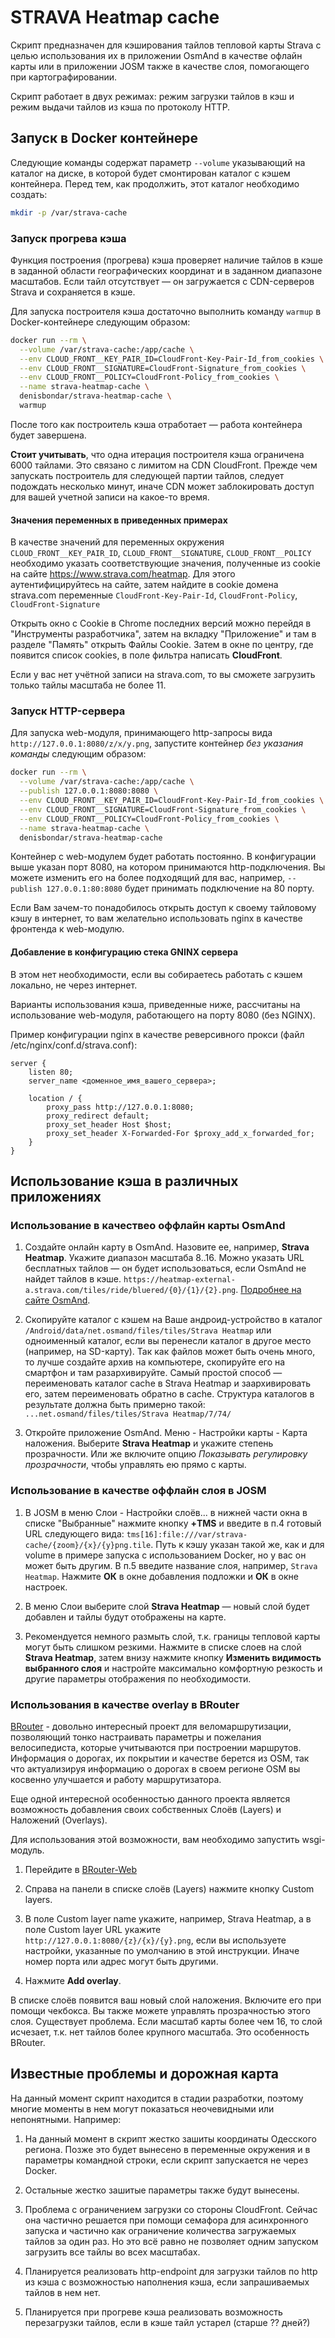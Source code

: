 # STRAVA Heatmap cache

Скрипт предназначен для кэширования тайлов тепловой карты Strava с целью использования
их в приложении OsmAnd в качестве офлайн карты или в приложении JOSM также в качестве
слоя, помогающего при картографировании.

Скрипт работает в двух режимах: режим загрузки тайлов в кэш и режим выдачи тайлов из кэша по протоколу HTTP.

## Запуск в Docker контейнере

Следующие команды содержат параметр `--volume` указывающий на каталог на диске,
в которой будет смонтирован каталог с кэшем контейнера. Перед тем, как продолжить,
этот каталог необходимо создать:
```bash
mkdir -p /var/strava-cache
```

### Запуск прогрева кэша

Функция построения (прогрева) кэша проверяет наличие тайлов в кэше в заданной
области географических координат и в заданном диапазоне масштабов. Если тайл
отсутствует — он загружается с CDN-серверов Strava и сохраняется в кэше.

Для запуска построителя кэша достаточно выполнить команду `warmup`
в Docker-контейнере следующим образом:

```bash
docker run --rm \
  --volume /var/strava-cache:/app/cache \
  --env CLOUD_FRONT__KEY_PAIR_ID=CloudFront-Key-Pair-Id_from_cookies \
  --env CLOUD_FRONT__SIGNATURE=CloudFront-Signature_from_cookies \
  --env CLOUD_FRONT__POLICY=CloudFront-Policy_from_cookies \
  --name strava-heatmap-cache \
  denisbondar/strava-heatmap-cache \
  warmup
```

После того как построитель кэша отработает — работа контейнера будет завершена.

**Стоит учитывать**, что одна итерация построителя кэша ограничена 6000 тайлами.
Это связано с лимитом на CDN CloudFront. Прежде чем запускать построитель для
следующей партии тайлов, следует подождать несколько минут, иначе CDN может
заблокировать доступ для вашей учетной записи на какое-то время. 

#### Значения переменных в приведенных примерах

В качестве значений для переменных окружения `CLOUD_FRONT__KEY_PAIR_ID`, `CLOUD_FRONT__SIGNATURE`, `CLOUD_FRONT__POLICY`
необходимо указать соответствующие значения, полученные из cookie на сайте
https://www.strava.com/heatmap. Для этого аутентифицируйтесь на сайте, затем
найдите в cookie домена strava.com переменные
`CloudFront-Key-Pair-Id`, `CloudFront-Policy`, `CloudFront-Signature`

Открыть окно с Cookie в Chrome последних версий можно перейдя в "Инструменты разработчика",
затем на вкладку "Приложение" и там в разделе "Память" открыть Файлы Cookie.
Затем в окне по центру, где появится список cookies, в поле фильтра написать **CloudFront**.

Если у вас нет учётной записи на strava.com, то вы сможете загрузить только тайлы
масштаба не более 11.

### Запуск HTTP-сервера

Для запуска web-модуля, принимающего http-запросы вида `http://127.0.0.1:8080/z/x/y.png`, запустите
контейнер *без указания команды* следующим образом:

```bash
docker run --rm \
  --volume /var/strava-cache:/app/cache \
  --publish 127.0.0.1:8080:8080 \
  --env CLOUD_FRONT__KEY_PAIR_ID=CloudFront-Key-Pair-Id_from_cookies \
  --env CLOUD_FRONT__SIGNATURE=CloudFront-Signature_from_cookies \
  --env CLOUD_FRONT__POLICY=CloudFront-Policy_from_cookies \
  --name strava-heatmap-cache \
  denisbondar/strava-heatmap-cache
```

Контейнер с web-модулем будет работать постоянно. В конфигурации выше указан порт 8080,
на котором принимаются http-подключения. Вы можете изменить его на более подходящий
для вас, например, `--publish 127.0.0.1:80:8080` будет принимать подключение на 80 порту.

Если Вам зачем-то понадобилось открыть доступ к своему тайловому кэшу в интернет,
то вам желательно использовать nginx в качестве фронтенда к web-модулю.

#### Добавление в конфигурацию стека GNINX сервера

В этом нет необходимости, если вы собираетесь работать с кэшем локально, не через интернет.

Варианты использования кэша, приведенные ниже, рассчитаны на использование web-модуля,
работающего на порту 8080 (без NGINX).

Пример конфигурации nginx в качестве реверсивного прокси (файл /etc/nginx/conf.d/strava.conf):
```
server {
    listen 80;
    server_name <доменное_имя_вашего_сервера>;

    location / {
        proxy_pass http://127.0.0.1:8080;
        proxy_redirect default;
        proxy_set_header Host $host;
        proxy_set_header X-Forwarded-For $proxy_add_x_forwarded_for;
    }
}
```

## Использование кэша в различных приложениях

### Использование в качествео оффлайн карты OsmAnd

1. Создайте онлайн карту в OsmAnd. Назовите ее, например, **Strava Heatmap**.
Укажите диапазон масштаба 8..16. Можно указать URL бесплатных тайлов — он
будет использоваться, если OsmAnd не найдет тайлов в кэше.
`https://heatmap-external-a.strava.com/tiles/ride/bluered/{0}/{1}/{2}.png`. 
[Подробнее на сайте OsmAnd](https://osmand.net/features/online-maps-plugin).

2. Скопируйте каталог с кэшем на Ваше андроид-устройство в каталог
`/Android/data/net.osmand/files/tiles/Strava Heatmap` или одноименный каталог,
если вы перенесли каталог в другое место (например, на SD-карту).
Так как файлов может быть очень много, то лучше создайте архив на компьютере,
скопируйте его на смартфон и там разархивируйте. Самый простой способ — переименовать
каталог cache в Strava Heatmap и заархивировать его, затем переименовать обратно в cache.
Структура каталогов в результате должна быть примерно такой:
`...net.osmand/files/tiles/Strava Heatmap/7/74/`

3. Откройте приложение OsmAnd. Меню - Настройки карты - Карта наложения.
Выберите **Strava Heatmap** и укажите степень прозрачности. Или же включите опцию
*Показывать регулировку прозрачности*, чтобы управлять ею прямо с карты.

### Использование в качестве оффлайн слоя в JOSM

1. В JOSM в меню Слои - Настройки слоёв... в нижней части окна в списке
"Выбранные" нажмите кнопку **+TMS** и введите в п.4 готовый URL следующего вида:
`tms[16]:file:///var/strava-cache/{zoom}/{x}/{y}png.tile`. Путь к кэшу указан
такой же, как и для volume в примере запуска с использованием Docker, но у вас он
может быть другим. В п.5 введите название слоя, например, `Strava Heatmap`.
Нажмите **ОК** в окне добавления подложки и **ОК** в окне настроек.

2. В меню Слои выберите слой **Strava Heatmap** — новый слой будет добавлен и
тайлы будут отображены на карте.

3. Рекомендуется немного размыть слой, т.к. границы тепловой карты могут быть
слишком резкими. Нажмите в списке слоев на слой **Strava Heatmap**, затем внизу
нажмите кнопку **Изменить видимость выбранного слоя** и настройте максимально
комфортную резкость и другие параметры отображения по необходимости.

### Использования в качестве overlay в BRouter

[BRouter](http://brouter.de/) - довольно интересный проект для веломаршрутизации,
позволяющий тонко настраивать параметры и пожелания велосипедиста, которые
учитываются при построении маршрутов. Информация о дорогах, их покрытии и
качестве берется из OSM, так что актуализируя информацию о дорогах в своем
регионе OSM вы косвенно улучшается и работу маршрутизатора.

Еще одной интересной особенностью данного проекта является возможность добавления
своих собственных Слоёв (Layers) и Наложений (Overlays).

Для использования этой возможности, вам необходимо запустить wsgi-модуль.

1. Перейдите в [BRouter-Web](http://brouter.de/brouter-web/)

2. Справа на панели в списке слоёв (Layers) нажмите кнопку Custom layers.

3. В поле Custom layer name укажите, например, Strava Heatmap, а в поле
Custom layer URL укажите `http://127.0.0.1:8080/{z}/{x}/{y}.png`, если вы используете
настройки, указанные по умолчанию в этой инструкции. Иначе номер порта или адрес
могут быть другими.

4. Нажмите **Add overlay**.

В списке слоёв появится ваш новый слой наложения. Включите его при помощи чекбокса.
Вы также можете управлять прозрачностью этого слоя.
Существует проблема. Если масштаб карты более чем 16, то слой исчезает, т.к.
нет тайлов более крупного масштаба. Это особенность BRouter.

## Известные проблемы и дорожная карта

На данный момент скрипт находится в стадии разработки, поэтому многие моменты в нем
могут показаться неочевидными или непонятными. Например:

1. На данный момент в скрипт жестко зашиты координаты Одесского региона.
Позже это будет вынесено в переменные окружения и в параметры командной строки,
если скрипт запускается не через Docker.

2. Остальные жестко зашитые параметры также будут вынесены.

3. Проблема с ограничением загрузки со стороны CloudFront. Сейчас она частично
решается при помощи семафора для асинхронного запуска и частично как ограничение
количества загружаемых тайлов за один раз. Но это всё равно не позволяет одним
запуском загрузить все тайлы во всех масштабах.

4. Планируется реализовать http-endpoint для загрузки тайлов по http из кэша
с возможностью наполнения кэша, если запрашиваемых тайлов в нем нет.

5. Планируется при прогреве кэша реализовать возможность перезагрузки тайлов,
если в кэше тайл устарел (старше ?? дней?)